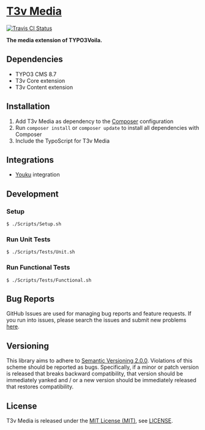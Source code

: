 [T3v Media]
===========

[![Travis CI Status][Travis CI Status]][Travis CI]

**The media extension of TYPO3Voila.**

Dependencies
------------

* TYPO3 CMS 8.7
* T3v Core extension
* T3v Content extension

Installation
------------

1. Add T3v Media as dependency to the [Composer] configuration
2. Run `composer install` or `composer update` to install all dependencies with Composer
3. Include the TypoScript for T3v Media

Integrations
------------

* [Youku] integration

Development
-----------

### Setup

```
$ ./Scripts/Setup.sh
```

### Run Unit Tests

```
$ ./Scripts/Tests/Unit.sh
```

### Run Functional Tests

```
$ ./Scripts/Tests/Functional.sh
```

Bug Reports
-----------

GitHub Issues are used for managing bug reports and feature requests. If you run into issues, please search the issues
and submit new problems [here].

Versioning
----------

This library aims to adhere to [Semantic Versioning 2.0.0]. Violations of this scheme should be reported as bugs.
Specifically, if a minor or patch version is released that breaks backward compatibility, that version should be
immediately yanked and / or a new version should be immediately released that restores compatibility.

License
-------

T3v Media is released under the [MIT License (MIT)], see [LICENSE].

[Acceptance testing TYPO3]: https://wiki.typo3.org/Acceptance_testing "Acceptance testing TYPO3"
[Automated testing TYPO3]: https://wiki.typo3.org/Automated_testing "Automated testing TYPO3"
[Composer]: https://getcomposer.org "Dependency Manager for PHP"
[Functional testing TYPO3]: https://wiki.typo3.org/Functional_testing "Functional testing TYPO3"
[here]: https://github.com/t3v/t3v_media/issues "GitHub Issue Tracker"
[LICENSE]: https://raw.githubusercontent.com/t3v/t3v_media/master/LICENSE "License"
[MIT License (MIT)]: http://opensource.org/licenses/MIT "The MIT License (MIT)"
[Semantic Versioning 2.0.0]: http://semver.org "Semantic Versioning 2.0.0"
[T3v Media]: https://t3v.github.io/t3v_media/ "The media extension of TYPO3Voila."
[Travis CI]: https://travis-ci.org/t3v/t3v_media "T3v Media at Travis CI"
[Travis CI Status]: https://img.shields.io/travis/t3v/t3v_media.svg?style=flat "Travis CI Status"
[TYPO3voila]: https://github.com/t3v "“UH LÁLÁ, TYPO3!”"
[Unit Testing TYPO3]: https://wiki.typo3.org/Unit_Testing_TYPO3 "Unit testing TYPO3"
[Youku]: https://www.youku.com "Youku"
